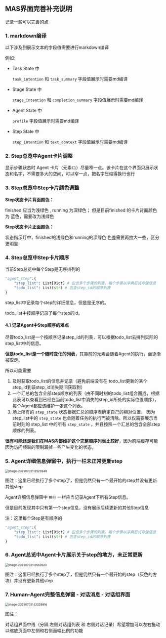 ## MAS界面完善补充说明

记录一些可以完善的点



### 1. markdown编译

以下涉及到展示文本的字段值需要进行markdown编译

例如:

- Task State 中

  `task_intention` 和 `task_summary` 字段值展示时需要md编译

- Stage State 中

  `stage_intention` 和 `completion_summary` 字段值展示时需要md编译

- Agent State 中

  `profile` 字段值展示时需要md编译

- Step State 中

  `step_intention` 和 `text_context` 字段值展示时需要md编译

  

### 2. Step总览中Agent卡片调整

显示步骤状态时 Agent 卡片（元素`C1`）尽量窄一点。该卡片在这个界面只展示状态和名字，不需要多大的空间，可以窄一点，把名字压缩得换行也行



### 3. Step总览中Step卡片颜色调整

**Step状态卡片背面颜色：**

finished 应当为浅绿色 , running 为深绿色；
但是目前finished 的卡片背面颜色为 蓝色，需要改为浅绿色

**Step状态卡片正面颜色：**

状态指示灯中，finished的浅绿色和running的深绿色 色差需要再拉大一些，区分更明显



### 4. Step总览中Step卡片顺序

当前Step总览中每个Step是无序排列的

```python
"agent_step":{
	"step_list": List[Dict] # 包含多个步骤的列表，每个步骤以字典形式存储信息
	"todo_list": List(str) # 包含step_id的顺序列表
}
```

step_list中记录每个step的详细信息，但是是无序的。

todo_list中按顺序记录了每个step的id。



#### 4.1 记录Agent中Step顺序的难点

尽管todo_list是一个按顺序记录step_id的列表，可以根据todo_list去排列实际的step_list中的信息。

**但是todo_list是一个随时变化的列表**，其靠前的元素会随着Agent的执行，而逐渐被取走。

所以可能需要

1. 及时获取todo_list的信息并记录（避免前端没有在 todo_list更新的某个step_id到该step_id消失期间获取到）
2. 一个汇总的包含全部step顺序的列表（由不同时刻的todo_list组合而成，根据此表可以查看到已经在当前todo_list中消失的step_id所处的实际位置顺序），每个Agent都应该维护一张这个列表。
3. 场上所有的 `step_state` 状态根据汇总的顺序表确定自己的相对位置。
   因为step_list中的 `step_state` 也会随着任务的执行而被清除。所以仅需要展示当前时刻的 step_list 中的所有 `step_state` ，并且按照一个汇总的包含全部step顺序的列表。

**很有可能还是我们在MAS内部维护这个完整顺序列表比较好**，因为前端缓存可能因为访问频率的限制漏掉一些产生变化的状态。





### 5. Agent详细信息弹窗中，执行一栏未正常更新step

<img src="/C:/Users/20212/AppData/Roaming/Typora/typora-user-images/image-20250702113523949.png" alt="image-20250702113523949" style="zoom: 67%;" />

图注：这里已经执行了多个step了，但是仍然只有一个最开始的step并没有更新其他step



Agent详细信息弹窗中 `执行` 一栏应当记录Agent下所有Step信息。

但是目前发现其中只有第一个step信息，没有展示后续更新的其他Step信息



注：这里每个Step是有顺序的

```python
"agent_step":{
	"step_list": List[Dict] # 包含多个步骤的列表，每个步骤以字典形式存储信息
	"todo_list": List(str) # 包含step_id的顺序列表
}
```



### 6. Agent总览中Agent卡片展示关于step的地方，未正常更新

<img src="/C:/Users/20212/AppData/Roaming/Typora/typora-user-images/image-20250702113550520.png" alt="image-20250702113550520" style="zoom:67%;" />

图注：这里已经执行了多个step了，但是仍然只有一个最开始的step（灰色的方块）并没有更新其他step



### 7. Human-Agent完整信息弹窗 - 对话消息 - 对话组界面

<img src="/C:/Users/20212/AppData/Roaming/Typora/typora-user-images/image-20250702142329916.png" alt="image-20250702142329916" style="zoom:67%;" />

图注：

对话组界面中线（分隔 左侧对话组列表 和 右侧对话记录）希望增加可以左右拖动以缩放页面中左侧和右侧画幅比例的功能